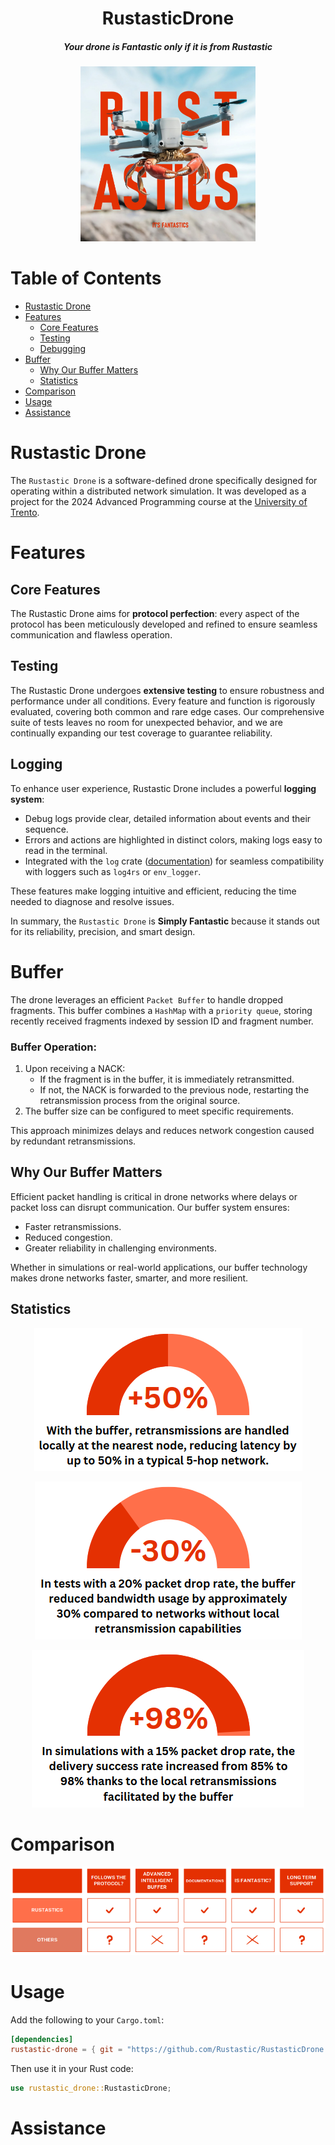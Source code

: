 <div align="center">

# RustasticDrone
##### Your drone is Fantastic only if it is from Rustastic

<img alt="Rustastic" height="280" src="./assets/logo.jpeg" />

</div>

# Table of Contents
- [Rustastic Drone](#rustastic-drone)
- [Features](#features)
  - [Core Features](#core-features)
  - [Testing](#testing)
  - [Debugging](#debugging)
- [Buffer](#buffer)
  - [Why Our Buffer Matters](#why-our-buffer-matters)
  - [Statistics](#statistics)
- [Comparison](#comparison)
- [Usage](#usage)
- [Assistance](#assistance)

# Rustastic Drone
The `Rustastic Drone` is a software-defined drone specifically designed for operating within a distributed network simulation. It was developed as a project for the 2024 Advanced Programming course at the [University of Trento](https://www.unitn.it/).

# Features
## Core Features
The Rustastic Drone aims for **protocol perfection**: every aspect of the protocol has been meticulously developed and refined to ensure seamless communication and flawless operation.

## Testing
The Rustastic Drone undergoes **extensive testing** to ensure robustness and performance under all conditions. Every feature and function is rigorously evaluated, covering both common and rare edge cases. Our comprehensive suite of tests leaves no room for unexpected behavior, and we are continually expanding our test coverage to guarantee reliability.

## Logging
To enhance user experience, Rustastic Drone includes a powerful **logging system**:
- Debug logs provide clear, detailed information about events and their sequence.
- Errors and actions are highlighted in distinct colors, making logs easy to read in the terminal.
- Integrated with the `log` crate ([documentation](https://docs.rs/log/latest/log/)) for seamless compatibility with loggers such as `log4rs` or `env_logger`.

These features make logging intuitive and efficient, reducing the time needed to diagnose and resolve issues.

In summary, the `Rustastic Drone` is **Simply Fantastic** because it stands out for its reliability, precision, and smart design.

# Buffer
The drone leverages an efficient `Packet Buffer` to handle dropped fragments. This buffer combines a `HashMap` with a `priority queue`, storing recently received fragments indexed by session ID and fragment number.

### Buffer Operation:
1. Upon receiving a NACK:
   - If the fragment is in the buffer, it is immediately retransmitted.
   - If not, the NACK is forwarded to the previous node, restarting the retransmission process from the original source.
2. The buffer size can be configured to meet specific requirements.

This approach minimizes delays and reduces network congestion caused by redundant retransmissions.

## Why Our Buffer Matters
Efficient packet handling is critical in drone networks where delays or packet loss can disrupt communication. Our buffer system ensures:
- Faster retransmissions.
- Reduced congestion.
- Greater reliability in challenging environments.

Whether in simulations or real-world applications, our buffer technology makes drone networks faster, smarter, and more resilient.

## Statistics
<div align="center">

![5-hop Network](./assets/five-hop-network.png)

![Bandwidth Usage](./assets/bandwidth-usage.png)

![Delivery Success Rate](./assets/dsr.png)

</div>

# Comparison
<div align="center">

![Comparison](./assets/comparison.png)

</div>

# Usage
Add the following to your `Cargo.toml`:

```toml
[dependencies]
rustastic-drone = { git = "https://github.com/Rustastic/RustasticDrone.git" }

```

Then use it in your Rust code:
``` rust
use rustastic_drone::RustasticDrone;
```

# Assistance
